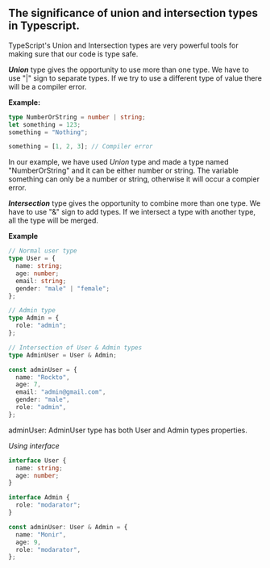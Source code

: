 ## The significance of union and intersection types in Typescript.

TypeScript's Union and Intersection types are very powerful tools for making sure that our code is type safe.

**_Union_** type gives the opportunity to use more than one type. We have to use "|" sign to separate types. If we try to use a different type of value there will be a compiler error.

**Example:**

```typescript
type NumberOrString = number | string;
let something = 123;
something = "Nothing";

something = [1, 2, 3]; // Compiler error
```

In our example, we have used _Union_ type and made a type named "NumberOrString" and it can be either number or string. The variable something can only be a number or string, otherwise it will occur a compier error.

**_Intersection_** type gives the opportunity to combine more than one type. We have to use "&" sign to add types. If we intersect a type with another type, all the type will be merged.

**Example**

```typescript
// Normal user type
type User = {
  name: string;
  age: number;
  email: string;
  gender: "male" | "female";
};

// Admin type
type Admin = {
  role: "admin";
};

// Intersection of User & Admin types
type AdminUser = User & Admin;

const adminUser = {
  name: "Rockto",
  age: 7,
  email: "admin@gmail.com",
  gender: "male",
  role: "admin",
};
```

adminUser: AdminUser type has both User and Admin types properties.

_Using interface_

```typescript
interface User {
  name: string;
  age: number;
}

interface Admin {
  role: "modarator";
}

const adminUser: User & Admin = {
  name: "Monir",
  age: 9,
  role: "modarator",
};
```
